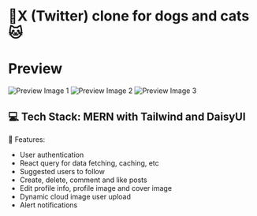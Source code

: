 # :dog:X (Twitter) clone for dogs and cats:cat:

# Preview

![Preview Image 1](https://github.com/Jaycelab/X-MERN-Clone/blob/main/frontend/public/images/preview1.png)
![Preview Image 2](https://github.com/Jaycelab/X-MERN-Clone/blob/main/frontend/public/images/preview2.png)
![Preview Image 3](https://github.com/Jaycelab/X-MERN-Clone/blob/main/frontend/public/images/preview3.png)

## :computer: Tech Stack: MERN with Tailwind and DaisyUI

:notebook: Features:

- User authentication
- React query for data fetching, caching, etc
- Suggested users to follow
- Create, delete, comment and like posts
- Edit profile info, profile image and cover image
- Dynamic cloud image user upload
- Alert notifications

